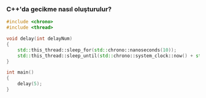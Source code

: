 ### C++'da gecikme nasıl oluşturulur?

```cpp
#include <chrono>
#include <thread>

void delay(int delayNum)
{
    std::this_thread::sleep_for(std::chrono::nanoseconds(10));
    std::this_thread::sleep_until(std::chrono::system_clock::now() + std::chrono::seconds(delayNum));
}

int main()
{
    delay(5);
}
```